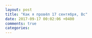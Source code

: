 ```yaml
---
layout: post
title: "Как я провёл 17 сентября, Вс"
date: 2017-09-17 00:02:06 +0400
comments: true
categories: 
---
```

